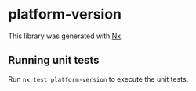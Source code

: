 # platform-version

This library was generated with [Nx](https://nx.dev).

## Running unit tests

Run `nx test platform-version` to execute the unit tests.
